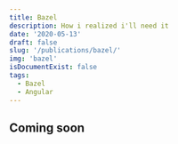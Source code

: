 ```yaml
---
title: Bazel
description: How i realized i'll need it
date: '2020-05-13'
draft: false
slug: '/publications/bazel/'
img: 'bazel'
isDocumentExist: false
tags:
  - Bazel
  - Angular
---
```


## Coming soon
